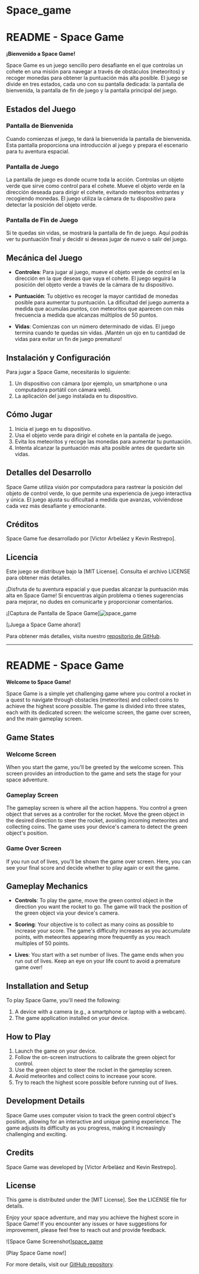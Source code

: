 # Space_game

# README - Space Game

**¡Bienvenido a Space Game!**

Space Game es un juego sencillo pero desafiante en el que controlas un cohete en una misión para navegar a través de obstáculos (meteoritos) y recoger monedas para obtener la puntuación más alta posible. El juego se divide en tres estados, cada uno con su pantalla dedicada: la pantalla de bienvenida, la pantalla de fin de juego y la pantalla principal del juego.

## Estados del Juego

### Pantalla de Bienvenida
Cuando comienzas el juego, te dará la bienvenida la pantalla de bienvenida. Esta pantalla proporciona una introducción al juego y prepara el escenario para tu aventura espacial.

### Pantalla de Juego
La pantalla de juego es donde ocurre toda la acción. Controlas un objeto verde que sirve como control para el cohete. Mueve el objeto verde en la dirección deseada para dirigir el cohete, evitando meteoritos entrantes y recogiendo monedas. El juego utiliza la cámara de tu dispositivo para detectar la posición del objeto verde.

### Pantalla de Fin de Juego
Si te quedas sin vidas, se mostrará la pantalla de fin de juego. Aquí podrás ver tu puntuación final y decidir si deseas jugar de nuevo o salir del juego.

## Mecánica del Juego

- **Controles**: Para jugar al juego, mueve el objeto verde de control en la dirección en la que deseas que vaya el cohete. El juego seguirá la posición del objeto verde a través de la cámara de tu dispositivo.

- **Puntuación**: Tu objetivo es recoger la mayor cantidad de monedas posible para aumentar tu puntuación. La dificultad del juego aumenta a medida que acumulas puntos, con meteoritos que aparecen con más frecuencia a medida que alcanzas múltiplos de 50 puntos.

- **Vidas**: Comienzas con un número determinado de vidas. El juego termina cuando te quedas sin vidas. ¡Mantén un ojo en tu cantidad de vidas para evitar un fin de juego prematuro!

## Instalación y Configuración

Para jugar a Space Game, necesitarás lo siguiente:

1. Un dispositivo con cámara (por ejemplo, un smartphone o una computadora portátil con cámara web).
2. La aplicación del juego instalada en tu dispositivo.

## Cómo Jugar

1. Inicia el juego en tu dispositivo.
2. Usa el objeto verde para dirigir el cohete en la pantalla de juego.
3. Evita los meteoritos y recoge las monedas para aumentar tu puntuación.
4. Intenta alcanzar la puntuación más alta posible antes de quedarte sin vidas.

## Detalles del Desarrollo

Space Game utiliza visión por computadora para rastrear la posición del objeto de control verde, lo que permite una experiencia de juego interactiva y única. El juego ajusta su dificultad a medida que avanzas, volviéndose cada vez más desafiante y emocionante.

## Créditos

Space Game fue desarrollado por [Victor Arbeláez y Kevin Restrepo].

## Licencia

Este juego se distribuye bajo la [MIT License]. Consulta el archivo LICENSE para obtener más detalles.

¡Disfruta de tu aventura espacial y que puedas alcanzar la puntuación más alta en Space Game! Si encuentras algún problema o tienes sugerencias para mejorar, no dudes en comunicarte y proporcionar comentarios.

¡[Captura de Pantalla de Space Game]![space_game](https://github.com/ksantyr/Space_game/assets/62657690/8b632b8b-ed62-4fd1-bfd9-9df849b6ec96)


[¡Juega a Space Game ahora!]

Para obtener más detalles, visita nuestro [repositorio de GitHub]((https://github.com/ksantyr/Space_game)).


--------------------------------------------------------------------------------------------------------------------------------------------------------------------------------------------------------------------------------------------------


# README - Space Game

**Welcome to Space Game!**

Space Game is a simple yet challenging game where you control a rocket in a quest to navigate through obstacles (meteorites) and collect coins to achieve the highest score possible. The game is divided into three states, each with its dedicated screen: the welcome screen, the game over screen, and the main gameplay screen.

## Game States

### Welcome Screen
When you start the game, you'll be greeted by the welcome screen. This screen provides an introduction to the game and sets the stage for your space adventure.

### Gameplay Screen
The gameplay screen is where all the action happens. You control a green object that serves as a controller for the rocket. Move the green object in the desired direction to steer the rocket, avoiding incoming meteorites and collecting coins. The game uses your device's camera to detect the green object's position.

### Game Over Screen
If you run out of lives, you'll be shown the game over screen. Here, you can see your final score and decide whether to play again or exit the game.

## Gameplay Mechanics

- **Controls**: To play the game, move the green control object in the direction you want the rocket to go. The game will track the position of the green object via your device's camera.

- **Scoring**: Your objective is to collect as many coins as possible to increase your score. The game's difficulty increases as you accumulate points, with meteorites appearing more frequently as you reach multiples of 50 points.

- **Lives**: You start with a set number of lives. The game ends when you run out of lives. Keep an eye on your life count to avoid a premature game over!

## Installation and Setup

To play Space Game, you'll need the following:

1. A device with a camera (e.g., a smartphone or laptop with a webcam).
2. The game application installed on your device.

## How to Play

1. Launch the game on your device.
2. Follow the on-screen instructions to calibrate the green object for control.
3. Use the green object to steer the rocket in the gameplay screen.
4. Avoid meteorites and collect coins to increase your score.
5. Try to reach the highest score possible before running out of lives.

## Development Details

Space Game uses computer vision to track the green control object's position, allowing for an interactive and unique gaming experience. The game adjusts its difficulty as you progress, making it increasingly challenging and exciting.

## Credits

Space Game was developed by [Victor Arbeláez and Kevin Restrepo].

## License

This game is distributed under the [MIT License]. See the LICENSE file for details.

Enjoy your space adventure, and may you achieve the highest score in Space Game! If you encounter any issues or have suggestions for improvement, please feel free to reach out and provide feedback.

![Space Game Screenshot][space_game](https://github.com/ksantyr/Space_game/assets/62657690/8b632b8b-ed62-4fd1-bfd9-9df849b6ec96)



[Play Space Game now!]

For more details, visit our [GitHub repository](https://github.com/ksantyr/Space_game).
